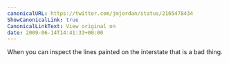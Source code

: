 ```yaml
---
canonicalURL: https://twitter.com/jmjordan/status/2165478434
ShowCanonicalLink: true
CanonicalLinkText: View original on
date: 2009-06-14T14:41:33+00:00
---
```

When you can inspect the lines painted on the interstate that is a bad thing.